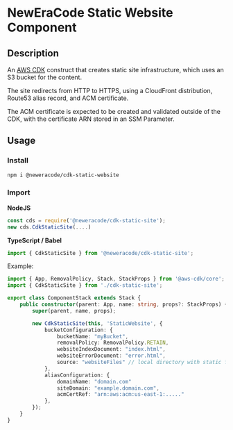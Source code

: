 # NewEraCode Static Website Component

## Description

An [AWS CDK](https://docs.aws.amazon.com/cdk/latest/guide/home.html) construct that creates static site infrastructure, which uses an S3 bucket for the content.

The site redirects from HTTP to HTTPS, using a CloudFront distribution,
Route53 alias record, and ACM certificate.

The ACM certificate is expected to be created and validated outside of the CDK,
with the certificate ARN stored in an SSM Parameter.

## Usage

### Install

```bash
npm i @neweracode/cdk-static-website
```
### Import

**NodeJS**
```javascript
const cds = require('@neweracode/cdk-static-site');
new cds.CdkStaticSite(....)
```
**TypeScript / Babel**
```typescript
import { CdkStaticSite } from '@neweracode/cdk-static-site';
```

Example:

```typescript
import { App, RemovalPolicy, Stack, StackProps } from '@aws-cdk/core';
import { CdkStaticSite } from './cdk-static-site';

export class ComponentStack extends Stack {
    public constructor(parent: App, name: string, props?: StackProps) {
        super(parent, name, props);

        new CdkStaticSite(this, 'StaticWebsite', {
            bucketConfiguration: {
                bucketName: "myBucket",
                removalPolicy: RemovalPolicy.RETAIN,
                websiteIndexDocument: "index.html",
                websiteErrorDocument: "error.html",
                source: "websiteFiles" // local directory with static files
            },
            aliasConfiguration: {
                domainName: "domain.com"
                siteDomain: "example.domain.com",
                acmCertRef: "arn:aws:acm:us-east-1:....."
            },
        });
    }
}
```
